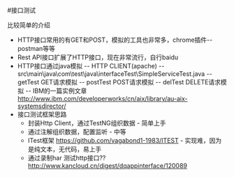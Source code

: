 #接口测试

比较简单的介绍
- HTTP接口常用的有GET和POST，模拟的工具也非常多，chrome插件--postman等等
- Rest API接口扩展了HTTP接口，现在非常流行，自行baidu
- HTTP接口通过java模拟 -- HTTP CLIENT(apache)
    -- src\main\java\com\test\java\interfaceTest\SimpleServiceTest.java
        -- getTest GET请求模拟
        -- postTest POST请求模拟
        -- delTest DELETE请求模拟
        -- IBM的一篇实例文章 http://www.ibm.com/developerworks/cn/aix/library/au-aix-systemsdirector/
- 接口测试框架思路
    - 封装Http Client，通过TestNG组织数据 - 简单上手
    - 通过注解组织数据，配置监听 - 中等
    - ITest框架 https://github.com/vagabond1-1983/ITEST - 实现难，因为是纯文本，无代码，易上手
    - 通过录制har 测试http接口?? http://www.kancloud.cn/digest/dqappinterface/120089